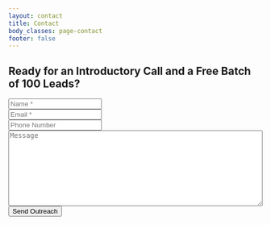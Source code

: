 ```yaml
---
layout: contact
title: Contact
body_classes: page-contact
footer: false
---
```


<form action="/contact/success" data-netlify="true" method="POST" name="contact">
  <div class="row">
    <div class="col-12 mb-2">
      <h2>Ready for an Introductory Call and a Free Batch of 100 Leads?</h2>
    </div>
    <div class="col-md-6">
      <div class="form-group">
        <input class="form-control" name="name" placeholder="Name *" type="text" value="" required/>
      </div>
      <div class="form-group">
        <input class="form-control" name="email" placeholder="Email *" type="email" value="" required/>
      </div>
      <div class="form-group">
        <input class="form-control" name="phone" placeholder="Phone Number" type="text" value=""/>
      </div>
    </div>
    <div class="col-md-6">
      <div class="form-group">
        <textarea class="form-control" name="message" placeholder="Message" style="width: 100%; height: 150px;"></textarea>
      </div>
    </div>
    <div class="col-md-6">
      <div class="form-group">
        <input class="btn btn-primary" name="submit" type="submit" value="Send Outreach"/>
      </div>
    </div>
  </div>
</form>

